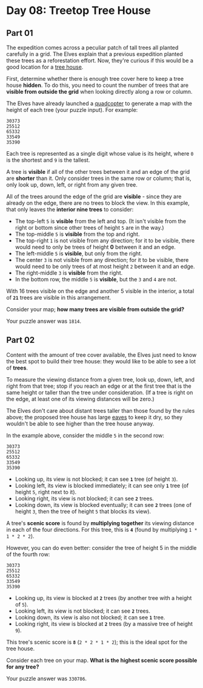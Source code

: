 # Day 08: Treetop Tree House

## Part 01

The expedition comes across a peculiar patch of tall trees all planted carefully
in a grid. The Elves explain that a previous expedition planted these trees as a
reforestation effort. Now, they're curious if this would be a good location for
a [tree house].

First, determine whether there is enough tree cover here to keep a tree house
**hidden**. To do this, you need to count the number of trees that are **visible
from outside the grid** when looking directly along a row or column.

The Elves have already launched a [quadcopter] to generate a map with the height
of each tree (your puzzle input). For example:

```text
30373
25512
65332
33549
35390
```

Each tree is represented as a single digit whose value is its height, where `0`
is the shortest and `9` is the tallest.

A tree is **visible** if all of the other trees between it and an edge of the
grid are **shorter** than it. Only consider trees in the same row or column;
that is, only look up, down, left, or right from any given tree.

All of the trees around the edge of the grid are **visible** - since they are
already on the edge, there are no trees to block the view. In this example, that
only leaves the **interior nine trees** to consider:

- The top-left `5` is **visible** from the left and top. (It isn't visible from
  the right or bottom since other trees of height `5` are in the way.)
- The top-middle `5` is **visible** from the top and right.
- The top-right `1` is not visible from any direction; for it to be visible,
  there would need to only be trees of height **0** between it and an edge.
- The left-middle `5` is **visible**, but only from the right.
- The center `3` is not visible from any direction; for it to be visible, there
  would need to be only trees of at most height `2` between it and an edge.
- The right-middle `3` is **visible** from the right.
- In the bottom row, the middle `5` is **visible**, but the `3` and `4` are not.

With 16 trees visible on the edge and another 5 visible in the interior, a total
of **`21`** trees are visible in this arrangement.

Consider your map; **how many trees are visible from outside the grid?**

Your puzzle answer was `1814`.

## Part 02

Content with the amount of tree cover available, the Elves just need to know the
best spot to build their tree house: they would like to be able to see a lot of
**trees**.

To measure the viewing distance from a given tree, look up, down, left, and
right from that tree; stop if you reach an edge or at the first tree that is the
same height or taller than the tree under consideration. (If a tree is right on
the edge, at least one of its viewing distances will be zero.)

The Elves don't care about distant trees taller than those found by the rules
above; the proposed tree house has large [eaves] to keep it dry, so they
wouldn't be able to see higher than the tree house anyway.

In the example above, consider the middle `5` in the second row:

```text
30373
25512
65332
33549
35390
```

- Looking up, its view is not blocked; it can see **`1`** tree (of height `3`).
- Looking left, its view is blocked immediately; it can see only **`1`** tree
  (of height `5`, right next to it).
- Looking right, its view is not blocked; it can see **`2`** trees.
- Looking down, its view is blocked eventually; it can see **`2`** trees (one of
  height `3`, then the tree of height `5` that blocks its view).

A tree's **scenic score** is found by **multiplying together** its viewing
distance in each of the four directions. For this tree, this is **`4`** (found
by multiplying `1 * 1 * 2 * 2`).

However, you can do even better: consider the tree of height 5 in the middle of
the fourth row:

```text
30373
25512
65332
33549
35390
```

- Looking up, its view is blocked at **`2`** trees (by another tree with a
  height of `5`).
- Looking left, its view is not blocked; it can see **`2`** trees.
- Looking down, its view is also not blocked; it can see **`1`** tree.
- Looking right, its view is blocked at **`2`** trees (by a massive tree of
  height `9`).

This tree's scenic score is **`8`** (`2 * 2 * 1 * 2`); this is the ideal spot
for the tree house.

Consider each tree on your map. **What is the highest scenic score possible for
any tree?**

Your puzzle answer was `330786`.

[tree house]: https://en.wikipedia.org/wiki/Tree_house
[quadcopter]: https://en.wikipedia.org/wiki/Quadcopter
[eaves]: https://en.wikipedia.org/wiki/Eaves
